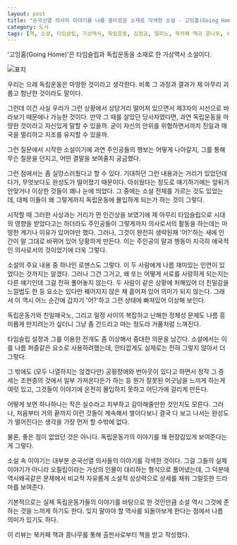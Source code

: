 ```yaml
---
layout: post
title: "순국선열 의사의 이야기를 나름 흥미로운 소재로 각색한 소설 - 고잉홈(Going Home)"
category: 도서
tags: [책, 소설, 타임슬립, 가상역사, 독립운동, 김정금, 델피노, 북카페 책과 콩나무, 서평]
---
```


'고잉홈(Going Home)'은
타임슬립과 독립운동을 소재로 한 가상역사 소설이다.

![표지](https://images2.imgbox.com/31/d0/l2CCPMI6_o.jpg)

우리는 으레 독립운동은 마땅한 것이라고 생각한다.
비록 그 과정과 결과가 제 아무리 괴롭고 험난한 것이라도 말이다.

그런데 이건 사실 우리가 그런 상황에서 상당거리 떨어져 있으면서
제3자의 시선으로 바라보기 때문에나 가능한 것이다.
만약 그 때를 살았던 당사자였다면, 과연 독립운동을 마땅한 것이라고 자신있게 말할 수 있을까.
굳이 자신의 안위를 위협하면서까치 친일과 매국을 멀리하고 지조를 유지할 수 있을까.

그런 질문에서 시작한 소설이기에 과연 주인공들의 행보는 어떻게 나아갈지,
그를 통해 무슨 질문을 던지고,
어떤 결말을 보여줄지 궁금했다.

그런 점에서는 좀 실망스러웠다고 할 수 있다.
기대하던 그런 내용과는 거리가 있었던데다가,
무엇보다도 완성도가 떨어졌기 때문이다.
아쉬웠다는 정도로 얘기하기에는 앞뒤가 안맞거나 이상한 것들이 꽤나 눈에 띄었다.
그 중에는 소설 전체를 가르는 것도 있었는데,
대체 이들이 왜 그렇게까지 독립운동에 몰입하게 되는가 하는 것이 그렇다.

시작할 때 그러한 사상과는 거리가 먼 인간상을 보였기에
제 아무리 타임슬립으로 시대의 영향을 받았다고는 하더라도
주인공들이 그렇게까지 의사로서의 활동을 하는데는 마땅한 계기나 이유가 있어야만 했다.
그러나, 그것이 완전히 생략된채 '어?'하는 새에 인간이 말 그대로 바뀌어 있어 당황하게 만든다.
이는 주인공의 말과 행동이 지극히 애국적인 의사로서의 것이었기에 더욱 그렇다.

소설의 주요 내용 중 하나인 로맨스도 그렇다.
이 두 사람에게 나름 재미있는 인연이 있었다는 것까지는 알겠다.
그러나 그건 그거고, 왜 또는 어떻게 서로를 사랑하게 되는지는 다른 얘기인데 그걸 전혀 풀어놓지 않는다.
두 사람이 같은 상황에 처해있어 더 친밀감을 느낄법도 한 등 요소는 있다만
꿰어지지 않은 채 흩어져 있어 의미가 되지 않는다.
그래서 이 역시 어느 순간에 갑자기 '어?'하고 그런 상태에 빠져있어 이상해 보인다.

독립운동가와 친일매국노, 그리고 밀정 사이의 복잡하고 난해한 정체성 문제도
나름 흥미롭게 만지려는가 싶더니 그냥 좀 건드리고 마는 정도라 거품처럼 느껴진다.

타임슬립 설정과 그를 이용한 전개도 좀 이상해서 중대한 의문을 남긴다.
소설에서는 이를 나름 퍼즐같은 요소로 사용하려했는데,
안타깝게도 실제로는 전혀 그렇지 않아서 더 그렇다.

그 밖에도 (모두 나열하지는 않겠다만)
공황장애와 번아웃이 있다고 하면서 정작 그 증세는 조현증의 것에서 일부 가져온다든가 하는 등
뭔가 잘못된 어긋남을 느끼게 하는게 여럿 있고,
그것들이 이야기에 온전히 몰입하지 못하고 어딘가에 걸리게 만든다.

어떻게 보면 하나하나는 작은 실수라고 치부하고 감아해줄만한 것인지도 모른다.
그러나, 처음부터 거의 끝까지 이런 것들이 계속해서 쌓이다보니
결국 다 보고 나서는 완성도가 떨어진다는 생각을 가장 먼저 할 수밖에 없다.

물론, 좋은 점이 없었던 것은 아니다.
독립운동가의 이야기를 꽤 현장감있게 보여준다는 게 그렇다.

소설 속 이야기는 대부분 순국선열 의사들의 이야기를 각색한 것이다.
그걸 그들의 실제 이야기가 아니라 오필립이라는 가상의 인물이 대리하는 형식으로 풀어냈는데,
그 덕분에 역사왜곡같은 문제에서 비교적 자유롭게
소설적 상상력으로 상세를 채워 그럴듯한 드라마를 보여준다.

기본적으로는 실제 독립운동가들의 이야기를 바탕으로 한 것인만큼
소설 역시 그것에 준하는 것을 느끼게 하기도 한다.
잊지 말아야 할 역사를 되돌아보게 한다는 점에서 나름 의미가 있기도 하다.



<div class="im im-info">
이 리뷰는 북카페 책과 콩나무를 통해 출판사로부터 책을 받고 작성했다.
</div>
